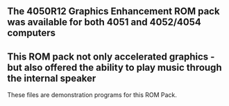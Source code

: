The 4050R12 Graphics Enhancement ROM pack was available for both 4051 and 4052/4054 computers
----
This ROM pack not only accelerated graphics - but also offered the ability to play music through the internal speaker
---
These files are demonstration programs for this ROM Pack.
